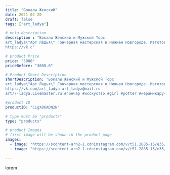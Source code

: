 ```yaml
---
title: "Бокалы Женский"
date: 2021-02-20
draft: false
tags: ["art_ladya"]

# meta description
description : "Бокалы Женский и Мужской Торс
art_ladya\"Арт Ладья\" Гончарная мастерская в Нижнем Новгороде. Изготовление керамики и мастер//-классы по обучению. 
https://vk.c"

# product Price
price: "3000"
priceBefore: "3600.0"

# Product Short Description
shortDescription: "Бокалы Женский и Мужской Торс
art_ladya\"Арт Ладья\" Гончарная мастерская в Нижнем Новгороде. Изготовление керамики и мастер//-классы по обучению. 
https://vk.com/art_ladya art_ladya@mail.ru 
art//-ladya.Livemaster.ru #гончар #исскуство #girl #potter #керамикаручнаяработа #гончарнаямастерская #dobidilbing #handmade #посудаизглины #керамика #девушка #эксклюзивнаякерамика #painter #dishes #decor #ceramicar #nntoday #claygoods  #earthenware #ceramic #design #обнажённаядевушка #мужчина #erotic #ceramicart #nakedgirl #авторскаякерамика #mehendi #dreamhunters #женскоетело"

#product ID
productID: "CLgX86ADN2N"

# type must be "products"
type: "products"

# product Images
# first image will be shown in the product page
images:
  - image: "https://scontent-arn2-1.cdninstagram.com/v/t51.2885-15/e35/152391184_1162353817549461_7937957417933109913_n.jpg?se=8&tp=1&_nc_ht=scontent-arn2-1.cdninstagram.com&_nc_cat=109&_nc_ohc=A2qq9L89k5UAX_KUsuw&oh=5d68ffb3dbc77285f9ee7167d4d67145&oe=606AC4B1&ig_cache_key=MjUxMzExMzkyNzk3NTIwODc5Nw%3D%3D.2"
  - image: "https://scontent-arn2-1.cdninstagram.com/v/t51.2885-15/e35/152104179_215388950321874_6449742999092656901_n.jpg?se=8&tp=1&_nc_ht=scontent-arn2-1.cdninstagram.com&_nc_cat=106&_nc_ohc=pyXpXRMhVsUAX93Fzeb&oh=cc000e6e639042f0243fbf9ce8ef1274&oe=606A9D44&ig_cache_key=MjUxMzExMzkyNzUzOTA4NTA1OQ%3D%3D.2"

---
```

lorem
